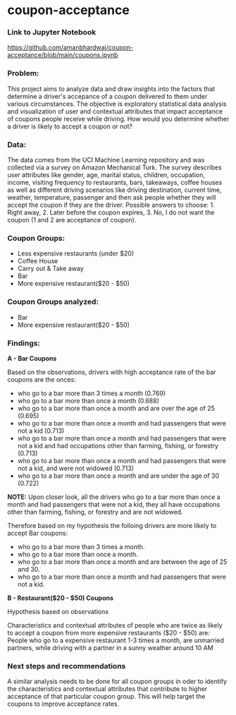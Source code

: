 # coupon-acceptance
### Link to Jupyter Notebook
https://github.com/amanbhardwaj/coupon-acceptance/blob/main/coupons.ipynb

### Problem:
This project aims to analyze data and draw insights into the factors that determine a driver's accepance of a coupon delivered to them under various circumstances. The objective is exploratory statistical data analysis and visualization of user and contextual attributes that impact acceptance of coupons people receive while driving. How would you determine whether a driver is likely to accept a coupon or not?

### Data:
The data comes from the UCI Machine Learning repository and was collected via a survey on Amazon Mechanical Turk. The survey describes user attributes like gender, age, marital status, children, occupation, income, visiting frequency to restaurants, bars, takeaways, coffee houses as well as different driving scenarios like driving destination, current time, weather, temperature, passenger and then ask people whether they will accept the coupon if they are the driver. Possible answers to choose: 1. Right away, 2. Later before the coupon expires, 3. No, I do not want the coupon (1 and 2 are acceptance of coupon).

### Coupon Groups: 
- Less expensive restaurants (under $20)
- Coffee House
- Carry out & Take away
- Bar
- More expensive restaurant($20 - $50)

### Coupon Groups analyzed: 
- Bar
- More expensive restaurant($20 - $50)


### Findings:

**A - Bar Coupons**

Based on the observations, drivers with high acceptance rate of the bar coupons are the onces:
- who go to a bar more than 3 times a month (0.769)
- who go to a bar more than once a month (0.688)
- who go to a bar more than once a month and are over the age of 25 (0.695)
- who go to a bar more than once a month and had passengers that were not a kid (0.713)
- who go to a bar more than once a month and had passengers that were not a kid and had occupations other than farming, fishing, or forestry (0.713)
- who go to a bar more than once a month and had passengers that were not a kid, and were not widowed (0.713)
- who go to a bar more than once a month and are under the age of 30 (0.722)

**NOTE:** Upon closer look, all the drivers who go to a bar more than once a month and had passengers that were not a kid, they all have occupations other than farming, fishing, or forestry and are not widowed.

Therefore based on my hypothesis the folloing drivers are more likely to accept Bar coupons:
- who go to a bar more than 3 times a month.
- who go to a bar more than once a month.
- who go to a bar more than once a month and are between the age of 25 and 30.
- who go to a bar more than once a month and had passengers that were not a kid.

**B - Restaurant($20 - $50) Coupons**

Hypothesis based on observations

Characteristics and contextual attributes of people who are twice as likely to accept a coupon from more expensive restaurants ($20 - $50) are:
People who go to a expensive restaurant 1-3 times a month, are unmarried partners, while driving with a partner in a sunny weather around 10 AM 

### Next steps and recommendations

A similar analysis needs to be done for all coupon groups in oder to identify the characteristics and contextual attributes that contribute to higher acceptance of that particular coupon group. This will help target the coupons to improve acceptance rates.
